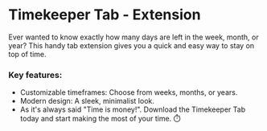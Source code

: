 # Timekeeper Tab - Extension
Ever wanted to know exactly how many days are left in the week, month, or year? This handy tab extension gives you a quick and easy way to stay on top of time.

### Key features:

- Customizable timeframes: Choose from weeks, months, or years.
- Modern design: A sleek, minimalist look.  
- As it's always said "Time is money!". Download the Timekeeper Tab today and start making the most of your time. ⏱️
